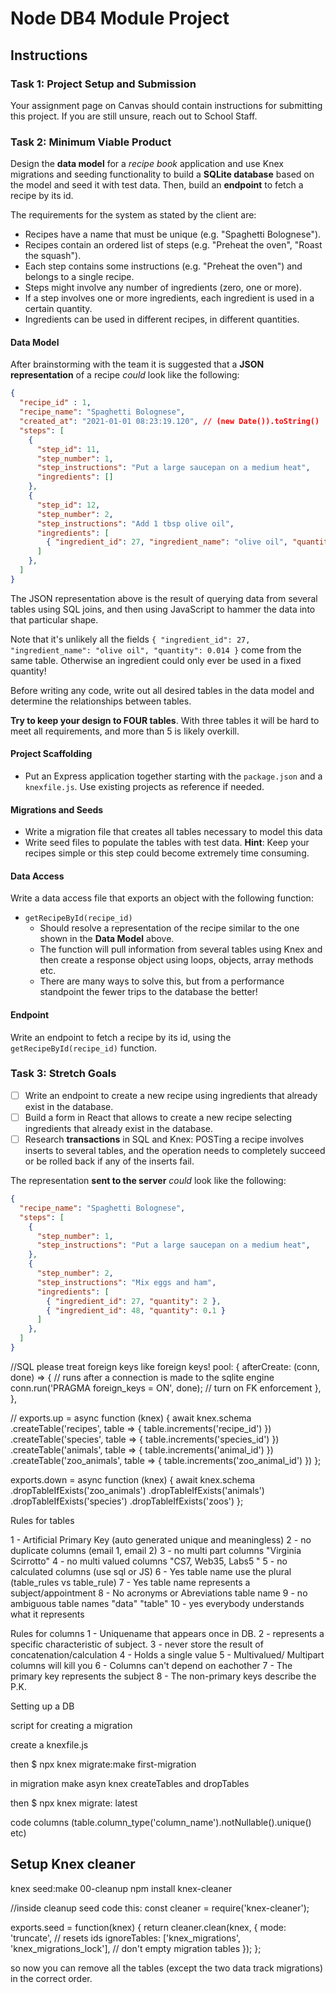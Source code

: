 # Node DB4 Module Project

## Instructions

### Task 1: Project Setup and Submission

Your assignment page on Canvas should contain instructions for submitting this project. If you are still unsure, reach out to School Staff.

### Task 2: Minimum Viable Product

Design the **data model** for a _recipe book_ application and use Knex migrations and seeding functionality to build a **SQLite database** based on the model and seed it with test data. Then, build an **endpoint** to fetch a recipe by its id.

The requirements for the system as stated by the client are:

- Recipes have a name that must be unique (e.g. "Spaghetti Bolognese").
- Recipes contain an ordered list of steps (e.g. "Preheat the oven", "Roast the squash").
- Each step contains some instructions (e.g. "Preheat the oven") and belongs to a single recipe.
- Steps might involve any number of ingredients (zero, one or more).
- If a step involves one or more ingredients, each ingredient is used in a certain quantity.
- Ingredients can be used in different recipes, in different quantities.

#### Data Model

After brainstorming with the team it is suggested that a **JSON representation** of a recipe _could_ look like the following:

```json
{
  "recipe_id" : 1,
  "recipe_name": "Spaghetti Bolognese",
  "created_at": "2021-01-01 08:23:19.120", // (new Date()).toString()
  "steps": [
    {
      "step_id": 11,
      "step_number": 1,
      "step_instructions": "Put a large saucepan on a medium heat",
      "ingredients": []
    },
    {
      "step_id": 12,
      "step_number": 2,
      "step_instructions": "Add 1 tbsp olive oil",
      "ingredients": [
        { "ingredient_id": 27, "ingredient_name": "olive oil", "quantity": 0.014 }
      ]
    },
  ]
}
```

The JSON representation above is the result of querying data from several tables using SQL joins, and then using JavaScript to hammer the data into that particular shape.

Note that it's unlikely all the fields `{ "ingredient_id": 27, "ingredient_name": "olive oil", "quantity": 0.014 }` come from the same table. Otherwise an ingredient could only ever be used in a fixed quantity!

Before writing any code, write out all desired tables in the data model and determine the relationships between tables.

**Try to keep your design to FOUR tables**. With three tables it will be hard to meet all requirements, and more than 5 is likely overkill.

#### Project Scaffolding

- Put an Express application together starting with the `package.json` and a `knexfile.js`. Use existing projects as reference if needed.

#### Migrations and Seeds

- Write a migration file that creates all tables necessary to model this data
- Write seed files to populate the tables with test data. **Hint**: Keep your recipes simple or this step could become extremely time consuming.

#### Data Access

Write a data access file that exports an object with the following function:

- `getRecipeById(recipe_id)`
  - Should resolve a representation of the recipe similar to the one shown in the **Data Model** above.
  - The function will pull information from several tables using Knex and then create a response object using loops, objects, array methods etc.
  - There are many ways to solve this, but from a performance standpoint the fewer trips to the database the better!

#### Endpoint

Write an endpoint to fetch a recipe by its id, using the `getRecipeById(recipe_id)` function.

### Task 3: Stretch Goals

- [ ] Write an endpoint to create a new recipe using ingredients that already exist in the database.
- [ ] Build a form in React that allows to create a new recipe selecting ingredients that already exist in the database.
- [ ] Research **transactions** in SQL and Knex: POSTing a recipe involves inserts to several tables, and the operation needs to completely succeed or be rolled back if any of the inserts fail.

The representation **sent to the server** _could_ look like the following:

```json
{
  "recipe_name": "Spaghetti Bolognese",
  "steps": [
    {
      "step_number": 1,
      "step_instructions": "Put a large saucepan on a medium heat",
    },
    {
      "step_number": 2,
      "step_instructions": "Mix eggs and ham",
      "ingredients": [
        { "ingredient_id": 27, "quantity": 2 },
        { "ingredient_id": 48, "quantity": 0.1 }
      ]
    },
  ]
}
```

//SQL please treat foreign keys like foreign keys!
    pool: {
      afterCreate: (conn, done) => {
        // runs after a connection is made to the sqlite engine
        conn.run('PRAGMA foreign_keys = ON', done); // turn on FK enforcement
      },
    },


//
exports.up = async function (knex) {
  await knex.schema
    .createTable('recipes', table => {
      table.increments('recipe_id')
    })
    .createTable('species', table => {
      table.increments('species_id')
    })
    .createTable('animals', table => {
      table.increments('animal_id')
    })
    .createTable('zoo_animals', table => {
      table.increments('zoo_animal_id')
    })
};

exports.down = async function (knex) {
  await knex.schema
    .dropTableIfExists('zoo_animals')
    .dropTableIfExists('animals')
    .dropTableIfExists('species')
    .dropTableIfExists('zoos')
};

Rules for tables

1 - Artificial Primary Key (auto generated unique and meaningless) 
2 - no duplicate columns (email 1, email 2)
3 - no multi part columns "Virginia Scirrotto"
4 - no multi valued columns "CS7, Web35, Labs5 "
5 - no calculated columns (use sql or JS)
6 - Yes table name use the plural (table_rules vs table_rule)
7 - Yes table name represents a subject/appointment
8 - No acronyms or Abreviations table name
9 - no ambiguous table names "data" "table"
10 - yes everybody understands what it represents

Rules for columns
1 -  Uniquename that appears once in DB.
2 - represents a specific characteristic of subject.
3 - never store the result of concatenation/calculation
4 - Holds a single value
5 - Multivalued/ Multipart columns will kill you
6 - Columns can't depend on eachother
7 - The primary key represents the subject
8 - The non-primary keys describe the  P.K.



Setting up a DB

script for creating a migration

create a knexfile.js

then $ npx knex migrate:make first-migration

in migration make asyn knex createTables and dropTables

then $ npx knex migrate: latest

code columns (table.column_type('column_name').notNullable().unique() etc)


## Setup Knex cleaner
knex seed:make 00-cleanup
npm install knex-cleaner


//inside cleanup seed code this:
const cleaner = require('knex-cleaner');

exports.seed = function(knex) {
  return cleaner.clean(knex, {
    mode: 'truncate', // resets ids
    ignoreTables: ['knex_migrations', 'knex_migrations_lock'], // don't empty migration tables
  });
};

so now you can remove all the tables (except the two data track migrations) in the correct order.